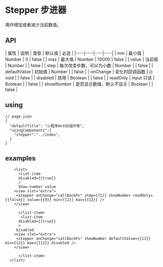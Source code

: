 # Stepper 步进器

用作增加或者减少当前数值。

## API

| 属性 | 说明 | 类型 | 默认值 | 必选 |
|----|----|----|----|
| min | 最小值 | Number | 0 | false |
| max | 最大值 | Number | 10000 | false |
| value | 当前值 | Number | | false |
| step | 每次改变步数，可以为小数	| Number | | false |
| defaultValue | 初始值	| Number | | false |
| onChange | 变化时回调函数 | (): void | | false |
| disabled | 禁用 | Boolean | | false |
| readOnly | input 只读 | Boolean | | false |
| showNumber | 是否显示数值，默认不显示 | Boolean | | false |



## using

```
// page.json
{
  "defaultTitle": "小程序AntUI组件库",
  "usingComponents":{
    "stepper":"../index",
  }
}
```


## examples

```axml
	<list>
      <list-item
      disabled={{true}}
      >
      Show number value
    <view slot="extra">
     <stepper onChange="callBackFn" step={{1}} showNumber readOnly={{false}} value={{9}} min={{2}} max={{12}} />
    </view>
     
      </list-item>
       <list-item
      disabled={{true}}
      >
     Disabled
    <view slot="extra">
     <stepper onChange="callBackFn" showNumber defaultValue={{11}} min={{2}} max={{12}} disabled />
    </view>
     
      </list-item>
  </list>

```
